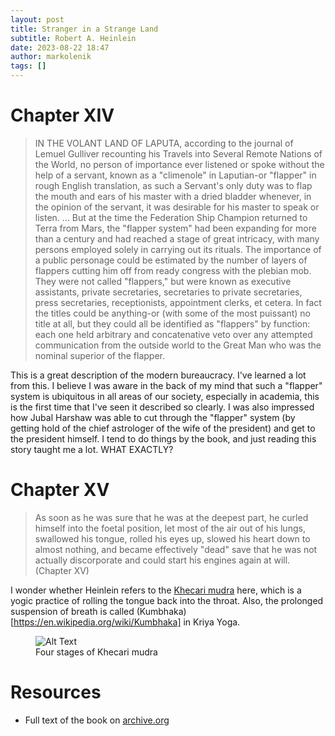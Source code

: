 ```yaml
---
layout: post
title: Stranger in a Strange Land
subtitle: Robert A. Heinlein
date: 2023-08-22 18:47
author: markolenik
tags: []
---
```


# Chapter XIV

> IN THE VOLANT LAND OF LAPUTA, according to the journal of Lemuel Gulliver recounting his Travels into Several Remote Nations of the World, no person of importance ever listened or spoke without the help of a servant, known as a "climenole" in Laputian-or "flapper" in rough English translation, as such a Servant's only duty was to flap the mouth and ears of his master with a dried bladder whenever, in the opinion of the servant, it was desirable for his master to speak or listen. 
> ...
> But at the time the Federation Ship Champion returned to Terra from Mars, the "flapper system" had been expanding for more than a century and had reached a stage of great intricacy, with many persons employed solely in carrying out its rituals. The importance of a public personage could be estimated by the number of layers of flappers cutting him off from ready congress with the plebian mob. They were not called "flappers," but were known as executive assistants, private secretaries, secretaries to private secretaries, press secretaries, receptionists, appointment clerks, et cetera. In fact the titles could be anything-or (with some of the most puissant) no title at all, but they could all be identified as "flappers" by function: each one held arbitrary and concatenative veto over any attempted communication from the outside world to the Great Man who was the nominal superior of the flapper. 

This is a great description of the modern bureaucracy.
I've learned a lot from this. I believe I was aware in the back of my mind that such a "flapper" system is ubiquitous in all areas of our society, especially in academia, this is the first time that I've seen it described so clearly.
I was also impressed how Jubal Harshaw was able to cut through the "flapper" system (by getting hold of the chief astrologer of the wife of the president) and get to the president himself.
I tend to do things by the book, and just reading this story taught me a lot. WHAT EXACTLY?

# Chapter XV
> As soon as he was sure that he was at the deepest part, he curled himself into the foetal position, let most of the air out of his lungs, swallowed his tongue, rolled his eyes up, slowed his heart down to almost nothing, and became effectively "dead" save that he was not actually discorporate and could start his engines again at will. (Chapter XV)
 
I wonder whether Heinlein refers to the [Khecari mudra](https://en.wikipedia.org/wiki/Khecarī_mudrā) here, which is a yogic practice of rolling the tongue back into the throat. 
Also, the prolonged suspension of breath is called (Kumbhaka)[https://en.wikipedia.org/wiki/Kumbhaka] in Kriya Yoga.

<figure>
  <img src="https://upload.wikimedia.org/wikipedia/commons/a/a6/Khechari_Mudra_English_Coloured.jpg" alt="Alt Text">
  <figcaption>Four stages of Khecari mudra</figcaption>
</figure>


# Resources
* Full text of the book on [archive.org](https://archive.org/stream/StrangerInAStrangeLandRobertAHeinlein/Stranger%20in%20a%20Strange%20Land%20-%20Robert%20A%20Heinlein_djvu.txt)